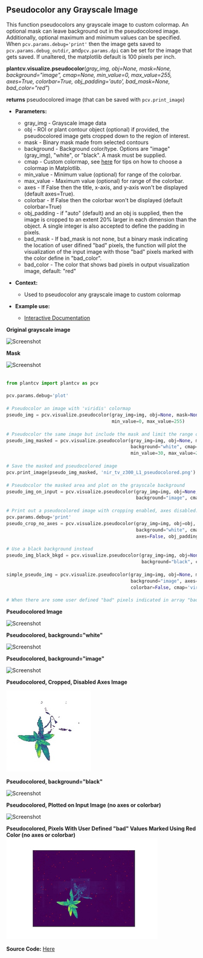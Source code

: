## Pseudocolor any Grayscale Image

This function pseudocolors any grayscale image to custom colormap. An optional mask can leave background out in the
pseudocolored image. Additionally, optional maximum and minimum values can be specified. When `pcv.params.debug='print'`
then the image gets saved to `pcv.params.debug_outdir`, and`pcv.params.dpi` can be set for the image that gets saved. If
unaltered, the  matplotlib default is 100 pixels per inch.

**plantcv.visualize.pseudocolor**(*gray_img, obj=None, mask=None, background="image", cmap=None, min_value=0, max_value=255, axes=True, colorbar=True, obj_padding='auto', bad_mask=None, bad_color="red"*)

**returns** pseudocolored image (that can be saved with `pcv.print_image`)

- **Parameters:**
    - gray_img   - Grayscale image data
    - obj        - ROI or plant contour object (optional) if provided, the pseudocolored image gets cropped down to the region of interest.
    - mask       - Binary mask made from selected contours
    - background - Background color/type. Options are "image" (gray_img), "white", or "black". A mask must be supplied.
    - cmap       - Custom colormap, see [here](https://matplotlib.org/tutorials/colors/colormaps.html) for tips on how to choose a colormap in Matplotlib.
    - min_value  - Minimum value (optional) for range of the colorbar.
    - max_value  - Maximum value (optional) for range of the colorbar.
    - axes       - If False then the title, x-axis, and y-axis won't be displayed (default axes=True).
    - colorbar   - If False then the colorbar won't be displayed (default colorbar=True)
    - obj_padding    - if "auto" (default) and an obj is supplied, then the image is cropped to an extent 20% larger in each dimension than the object. A single integer is also accepted to define the padding in pixels.
    - bad_mask   - If bad_mask is not none, but a binary mask indicating the location of user difined "bad" pixels, the function will plot the visualization of the input image with those "bad" pixels marked with the color define in "bad_color".
    - bad_color  - The color that shows bad pixels in output visualization image, default: "red"

- **Context:**
    - Used to pseudocolor any grayscale image to custom colormap
- **Example use:**
    - [Interactive Documentation](https://mybinder.org/v2/gh/danforthcenter/plantcv-binder.git/master?filepath=notebooks%2FpsII_tutorial.ipynb)

**Original grayscale image**

![Screenshot](img/documentation_images/pseudocolor/original_grayscale.jpg)

**Mask**

![Screenshot](img/documentation_images/pseudocolor/mask.jpg)


```python

from plantcv import plantcv as pcv

pcv.params.debug='plot'

# Pseudocolor an image with 'viridis' colormap
pseudo_img = pcv.visualize.pseudocolor(gray_img=img, obj=None, mask=None, cmap='viridis',
                                       min_value=0, max_value=255)

# Pseudocolor the same image but include the mask and limit the range of values
pseudo_img_masked = pcv.visualize.pseudocolor(gray_img=img, obj=None, mask=mask,
                                              background="white", cmap='viridis',
                                              min_value=30, max_value=200)

# Save the masked and pseudocolored image
pcv.print_image(pseudo_img_masked, 'nir_tv_z300_L1_pseudocolored.png')

# Pseudocolor the masked area and plot on the grayscale background
pseudo_img_on_input = pcv.visualize.pseudocolor(gray_img=img, obj=None, mask=mask,
                                                background="image", cmap="viridis")

# Print out a pseudocolored image with cropping enabled, axes disabled.
pcv.params.debug='print'
pseudo_crop_no_axes = pcv.visualize.pseudocolor(gray_img=img, obj=obj, mask=mask,
                                                background="white", cmap='viridis',
                                                axes=False, obj_padding = 'auto')

# Use a black background instead
pseudo_img_black_bkgd = pcv.visualize.pseudocolor(gray_img=img, obj=None, mask=mask,
                                                  background="black", cmap='viridis')

simple_pseudo_img = pcv.visualize.pseudocolor(gray_img=img, obj=None, mask=mask,
                                              background="image", axes=False,
                                              colorbar=False, cmap='viridis')

# When there are some user defined "bad" pixels indicated in array "bad_mask", and the red color is used to visualize them in the visualization.


```

**Pseudocolored Image**

![Screenshot](img/documentation_images/pseudocolor/pseudo_nomask.jpg)

**Pseudocolored, background="white"**

![Screenshot](img/documentation_images/pseudocolor/pseudo_img.jpg)

**Pseudocolored, background="image"**

![Screenshot](img/documentation_images/pseudocolor/pseudo_onimage.jpg)

**Pseudocolored, Cropped, Disabled Axes Image**

![Screenshot](img/documentation_images/pseudocolor/pseudo_cropped.jpg)

**Pseudocolored, background="black"**

![Screenshot](img/documentation_images/pseudocolor/pseudo_black_bkgd.jpg)

**Pseudocolored, Plotted on Input Image (no axes or colorbar)**

![Screenshot](img/documentation_images/pseudocolor/pseudo_onimage_simple.jpg)

**Pseudocolored, Pixels With User Defined "bad" Values Marked Using Red Color (no axes or colorbar)**
![Screenshot](img/documentation_images/pseudocolor/pseudo_bad_marked.jpg)

**Source Code:** [Here](https://github.com/danforthcenter/plantcv/blob/master/plantcv/plantcv/visualize/pseudocolor.py)
